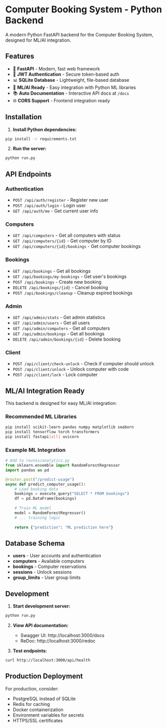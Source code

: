# Computer Booking System - Python Backend

A modern Python FastAPI backend for the Computer Booking System, designed for ML/AI integration.

## Features

- 🚀 **FastAPI** - Modern, fast web framework
- 🔐 **JWT Authentication** - Secure token-based auth
- 📊 **SQLite Database** - Lightweight, file-based database
- 🤖 **ML/AI Ready** - Easy integration with Python ML libraries
- 📚 **Auto Documentation** - Interactive API docs at `/docs`
- 🌐 **CORS Support** - Frontend integration ready

## Installation

1. **Install Python dependencies:**
```bash
pip install -r requirements.txt
```

2. **Run the server:**
```bash
python run.py
```

## API Endpoints

### Authentication
- `POST /api/auth/register` - Register new user
- `POST /api/auth/login` - Login user
- `GET /api/auth/me` - Get current user info

### Computers
- `GET /api/computers` - Get all computers with status
- `GET /api/computers/{id}` - Get computer by ID
- `GET /api/computers/{id}/bookings` - Get computer bookings

### Bookings
- `GET /api/bookings` - Get all bookings
- `GET /api/bookings/my-bookings` - Get user's bookings
- `POST /api/bookings` - Create new booking
- `DELETE /api/bookings/{id}` - Cancel booking
- `POST /api/bookings/cleanup` - Cleanup expired bookings

### Admin
- `GET /api/admin/stats` - Get admin statistics
- `GET /api/admin/users` - Get all users
- `GET /api/admin/computers` - Get all computers
- `GET /api/admin/bookings` - Get all bookings
- `DELETE /api/admin/bookings/{id}` - Delete booking

### Client
- `POST /api/client/check-unlock` - Check if computer should unlock
- `POST /api/client/unlock` - Unlock computer with code
- `POST /api/client/lock` - Lock computer

## ML/AI Integration Ready

This backend is designed for easy ML/AI integration:

### Recommended ML Libraries
```bash
pip install scikit-learn pandas numpy matplotlib seaborn
pip install tensorflow torch transformers
pip install fastapi[all] uvicorn
```

### Example ML Integration
```python
# Add to routes/analytics.py
from sklearn.ensemble import RandomForestRegressor
import pandas as pd

@router.post("/predict-usage")
async def predict_computer_usage():
    # Load booking data
    bookings = execute_query("SELECT * FROM bookings")
    df = pd.DataFrame(bookings)
    
    # Train ML model
    model = RandomForestRegressor()
    # ... training logic
    
    return {"prediction": "ML prediction here"}
```

## Database Schema

- **users** - User accounts and authentication
- **computers** - Available computers
- **bookings** - Computer reservations
- **sessions** - Unlock sessions
- **group_limits** - User group limits

## Development

1. **Start development server:**
```bash
python run.py
```

2. **View API documentation:**
   - Swagger UI: http://localhost:3000/docs
   - ReDoc: http://localhost:3000/redoc

3. **Test endpoints:**
```bash
curl http://localhost:3000/api/health
```

## Production Deployment

For production, consider:
- PostgreSQL instead of SQLite
- Redis for caching
- Docker containerization
- Environment variables for secrets
- HTTPS/SSL certificates
